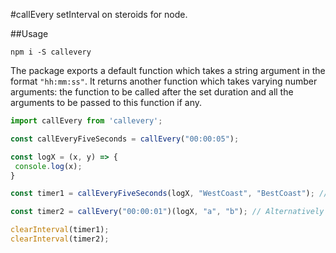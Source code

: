 #callEvery
setInterval on steroids for node.

##Usage
```
npm i -S callevery
```

The package exports a default function which takes a string argument in the format `"hh:mm:ss"`. It returns another function which takes varying number arguments: the function to be called after the set duration and all the arguments to be passed to this function if any.

```javascript
import callEvery from 'callevery';

const callEveryFiveSeconds = callEvery("00:00:05");

const logX = (x, y) => {
 console.log(x);
}

const timer1 = callEveryFiveSeconds(logX, "WestCoast", "BestCoast"); // Logs WestCoastBestCoast every 5 seconds

const timer2 = callEvery("00:00:01")(logX, "a", "b"); // Alternatively

clearInterval(timer1);
clearInterval(timer2);
```
